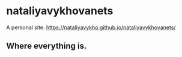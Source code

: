 # nataliyavykhovanets
A personal site. 
https://nataliyavykho.github.io/nataliyavykhovanets/

## Where everything is.
